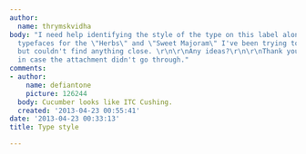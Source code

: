 ```yaml
---
author:
  name: thrymskvidha
body: "I need help identifying the style of the type on this label along with similar
  typefaces for the \"Herbs\" and \"Sweet Majoram\" I've been trying to look around
  but couldn't find anything close. \r\n\r\nAny ideas?\r\n\r\nThank you.\r\n\r\nhttp://imgur.com/eANN4G8\r\n\r\nJust
  in case the attachment didn't go through."
comments:
- author:
    name: defiantone
    picture: 126244
  body: Cucumber looks like ITC Cushing.
  created: '2013-04-23 00:55:41'
date: '2013-04-23 00:33:13'
title: Type style

---
```

